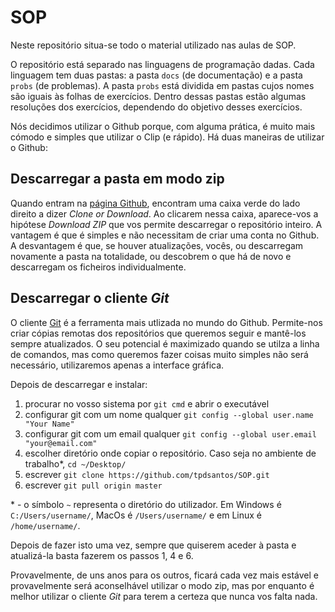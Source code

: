 # SOP

Neste repositório situa-se todo o material utilizado nas aulas de SOP. 

O repositório está separado nas linguagens de programação dadas. Cada linguagem tem duas pastas: a pasta `docs` (de documentação) e a pasta `probs` (de problemas). A pasta `probs` está dividida em pastas cujos nomes são iguais às folhas de exercícios. Dentro dessas pastas estão algumas resoluções dos exercícios, dependendo do objetivo desses exercícios.

Nós decidimos utilizar o Github porque, com alguma prática, é muito mais cómodo e simples que utilizar o Clip (e rápido). Há duas maneiras de utilizar o Github:


## Descarregar a pasta em modo zip

Quando entram na [página Github](https://github.com/tpdsantos/SOP), encontram uma caixa verde do lado direito a dizer *Clone or Download*. Ao clicarem nessa caixa, aparece-vos a hipótese *Download ZIP* que vos permite descarregar o repositório inteiro. A vantagem é que é simples e não necessitam de criar uma conta no Github. A desvantagem é que, se houver atualizações, vocês, ou descarregam novamente a pasta na totalidade, ou descobrem o que há de novo e descarregam os ficheiros individualmente.


## Descarregar o cliente *Git*

O cliente [Git](https://git-scm.com/downloads) é a ferramenta mais utlizada no mundo do Github. Permite-nos criar cópias remotas dos repositórios que queremos seguir e mantê-los sempre atualizados. O seu potencial é maximizado quando se utilza a linha de comandos, mas como queremos fazer coisas muito simples não será necessário, utilizaremos apenas a interface gráfica. 

Depois de descarregar e instalar:

1. procurar no vosso sistema por `git cmd` e abrir o executável
2. configurar git com um nome qualquer `git config --global user.name "Your Name"`
3. configurar git com um email qualquer `git config --global user.email "your@email.com"`
4. escolher diretório onde copiar o repositório. Caso seja no ambiente de trabalho\*, `cd ~/Desktop/`
5. escrever `git clone https://github.com/tpdsantos/SOP.git`
6. escrever `git pull origin master`

\* - o símbolo `~` representa o diretório do utilizador. Em Windows é `C:/Users/username/`, MacOs é `/Users/username/` e em Linux é `/home/username/`.

Depois de fazer isto uma vez, sempre que quiserem aceder à pasta e atualizá-la basta fazerem os passos 1, 4 e 6.

Provavelmente, de uns anos para os outros, ficará cada vez mais estável e provavelmente será aconselhável utilizar o modo zip, mas por enquanto é melhor utilizar o cliente *Git* para terem a certeza que nunca vos falta nada.
